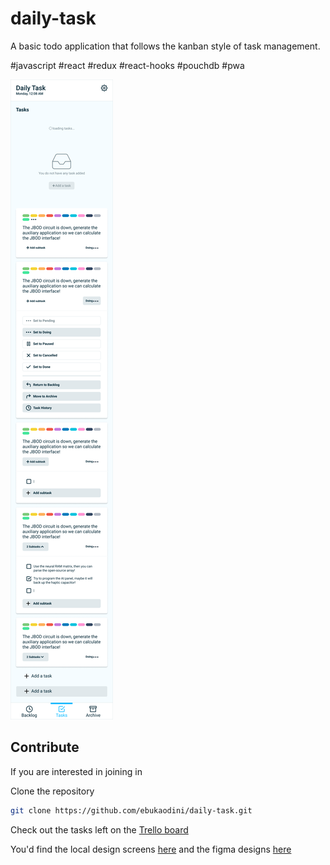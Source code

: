 # daily-task
A basic todo application that follows the kanban style of task management.

#javascript #react #redux #react-hooks #pouchdb #pwa

![alt Task Page](./design-screens/Backlog-Task-Archive-Page.png)

## Contribute
If you are interested in joining in

Clone the repository
```bash
git clone https://github.com/ebukaodini/daily-task.git 
```

Check out the tasks left on the [Trello board](https://trello.com/b/7AbEQvnQ/daily-task)

You'd find the local design screens [here](./design-screens/) and the figma designs [here](https://www.figma.com/file/MyWby1hv42rV3lXMWYK1wS)
